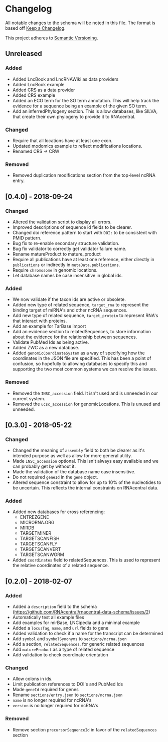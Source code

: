 # Changelog

All notable changes to the schema will be noted in this file. The format is
based off [Keep a Changelog](http://keepachangelog.com/en/1.0.0/).

This project adheres to [Semantic Versioning](http://semver.org/spec/v2.0.0.html).

## Unreleased
### Added
- Added LncBook and LncRNAWiki as data providers
- Added LncBook example
- Added CRS as a data provider
- Added CRS example
- Added an ECO term for the SO term annotation. This will help track the
  evidence for a sequence being an example of the given SO term.
- Add an inferredPhylogeny section. This is allow databases, like SILVA, that
  create their own phylogeny to provide it to RNAcentral.

### Changed
- Require that all locations have at least one exon.
- Updated modomics example to reflect modifications locations.
- Renamed CRS -> CRW

### Removed
- Removed duplication modifications section from the top-level ncRNA entry.

## [0.4.0] - 2018-09-24
### Changed
- Altered the validation script to display all errors.
- Improved descriptions of sequence id fields to be clearer.
- Changed doi reference pattern to start with `DOI:` to be consistent with PMID
  pattern.
- Bug fix to re-enable secondary structure validation.
- Bug fix validator to correctly get validator failure name.
- Rename matureProduct to mature\_product
- Require all publications have at least one reference, either directly in
  `publications` or indirectly in `metaData.publications`.
- Require `chromosome` in genomic locations.
- Let database names be case insensitive in global ids.

### Added
- We now validate if the taxon ids are active or obsolete.
- Added new type of related sequence, `target_rna` to represent the binding target
  of miRNA's and other ncRNA sequences.
- Add new type of related sequence, `target_protein` to represent RNA's that
  interact with proteins.
- Add an example for TarBase import
- Add an evidence section to relatedSequences, to store information about the
  evidence for the relationship between sequences.
- Validate PubMed Ids as being active.
- Added ZWC as a new database.
- Added `genomicCoordinateSystem` as a way of specifying how the coordinates in
  the JSON file are specified. This has been a point of confusion, so hopefully
  to allowing databases to specify this and supporting the two most common
  systems we can resolve the issues.

### Removed
- Removed the `INSC_accession` field. It isn't used and is unneeded in our
  current system.
- Removed the `ucsc_accession` for genomicLocations. This is unused and
  unneeded.

## [0.3.0] - 2018-05-22
### Changed
- Changed the meaning of `assembly` field to both be clearer as it's intended
  purpose as well as allow for more general utility.
- Made `INSC_accession` optional. This isn't always easy available and we can
  probably get by without it.
- Made the validation of the database name case insensitive.
- Do not required `geneId` in the `gene` object.
- Altered sequence constraint to allow for up to 10% of the nucleotides to be
  uncertain. This reflects the internal constraints on RNAcentral data.

### Added
- Added new databases for cross referencing:
  - ENTREZGENE
  - MICRORNA.ORG
  - MIRDB
  - TARGETMINER
  - TARGETSCANFISH
  - TARGETSCANFLY
  - TARGETSCANVERT
  - TARGETSCANWORM
- Added `coordinates` field to relatedSequences. This is used to represent the
  relative coordinates of a related sequence.

## [0.2.0] - 2018-02-07
### Added
- Added a `description` field to the schema
  (<https://github.com/RNAcentral/rnacentral-data-schema/issues/2>)
- Automatically test all example files
- Add examples for mirBase, LNCipedia and a minimal example
- Added a `locusTag`, `name`, and `url` fields to gene
- Added validation to check if a name for the transcript can be determined
- Add `symbol` and `symbolSynonyms` to `sections/ncrna.json`
- Add a section, `relatedSequences`, for generic related sequences
- Add `matureProduct` as a type of related sequence
- Add validation to check coordinate orientation

### Changed
- Allow colons in ids.
- Limit publication references to DOI's and PubMed Ids
- Made `geneId` required for genes
- Rename `sections/entry.json` to `sections/ncrna.json`
- `name` is no longer required for ncRNA's
- `version` is no longer required for ncRNA's

### Removed
- Remove section `precursorSequenceId` in favor of the `relatedSequences`
  section
